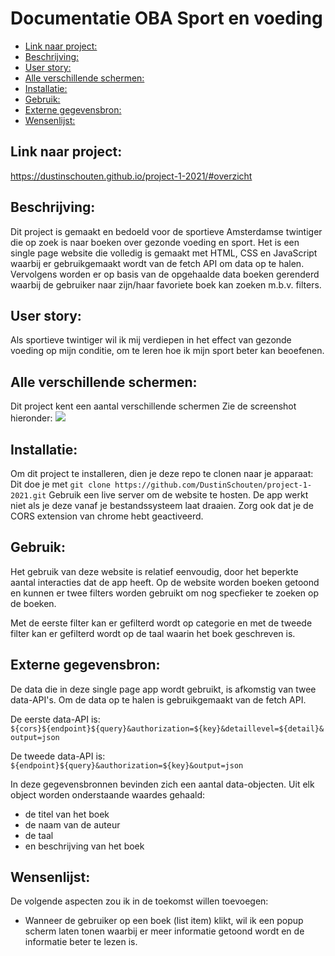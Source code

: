 # Documentatie OBA Sport en voeding

- [Link naar project:](#link-naar-project)
- [Beschrijving:](#beschrijving)
- [User story:](#user-story)
- [Alle verschillende schermen:](#alle-verschillende-schermen)
- [Installatie:](#installatie)
- [Gebruik:](#gebruik)
- [Externe gegevensbron:](#externe-gegevensbron)
- [Wensenlijst:](#wensenlijst)

## Link naar project:
https://dustinschouten.github.io/project-1-2021/#overzicht

## Beschrijving:
Dit project is gemaakt en bedoeld voor de sportieve Amsterdamse twintiger die op zoek is naar boeken over gezonde voeding en sport. Het is een single page website die volledig is gemaakt met HTML, CSS en JavaScript waarbij er gebruikgemaakt wordt van de fetch API om data op te halen. Vervolgens worden er op basis van de opgehaalde data boeken gerenderd waarbij de gebruiker naar zijn/haar favoriete boek kan zoeken m.b.v. filters.

## User story: 
Als sportieve twintiger wil ik mij verdiepen in het effect van gezonde voeding op mijn conditie, om te leren hoe ik mijn sport beter kan beoefenen.

## Alle verschillende schermen:
Dit project kent een aantal verschillende schermen Zie de screenshot hieronder:
![](projectbeschrijving_images/screenshots.jpg)

## Installatie:
Om dit project te installeren, dien je deze repo te clonen naar je apparaat:
Dit doe je met `git clone https://github.com/DustinSchouten/project-1-2021.git`
Gebruik een live server om de website te hosten. De app werkt niet als je deze vanaf je bestandssysteem laat draaien. Zorg ook dat je de CORS extension van chrome hebt geactiveerd.

## Gebruik:
Het gebruik van deze website is relatief eenvoudig, door het beperkte aantal interacties dat de app heeft. Op de website worden boeken getoond en kunnen er twee filters worden gebruikt om nog specfieker te zoeken op de boeken.

Met de eerste filter kan er gefilterd wordt op categorie en met de tweede filter kan er gefilterd wordt op de taal waarin het boek geschreven is.

## Externe gegevensbron:
De data die in deze single page app wordt gebruikt, is afkomstig van twee data-API's. Om de data op te halen is gebruikgemaakt van de fetch API.

De eerste data-API is:
`${cors}${endpoint}${query}&authorization=${key}&detaillevel=${detail}&output=json`

De tweede data-API is:
`${endpoint}${query}&authorization=${key}&output=json`

In deze gegevensbronnen bevinden zich een aantal data-objecten. Uit elk object worden onderstaande waardes gehaald:
- de titel van het boek
- de naam van de auteur
- de taal
- en beschrijving van het boek

## Wensenlijst:
De volgende aspecten zou ik in de toekomst willen toevoegen:
- Wanneer de gebruiker op een boek (list item) klikt, wil ik een popup scherm laten tonen waarbij er meer informatie getoond wordt en de informatie beter te lezen is.

